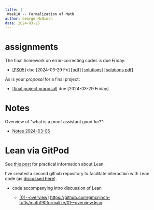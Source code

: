 ```yaml
---
title: |
 Week10 -- Formalization of Math
author: George McNinch  
date: 2024-03-25
---
```


# assignments

The final homework on error-correcting codes is due Friday:

- [[PS05]](/course-assignments/PS05--ECC.html) due [2024-03-29 Fri]
  [[pdf]](/course-assignments/FinReport-Proposal.pdf) 
  [[solutions]](/course-assignments/PS05--ECC--solutions.html)
  [[solutions pdf]](/course-assignments/PS05--ECC--solutions.pdf)  

As is your *proposal* for a final project:

- [[final project proposal]](/course-assignments/FinReport-Proposal.html) due [2024-03-29 Friday]

# Notes



Overview of "what is a proof assistant good for?":
- [Notes 2024-03-05](/course-contents/notes-formal-00.html)

# Lean via GitPod

See [this post](./lean-practical.md) for practical information about Lean.

I've created a second github repository to facilitate interaction with
Lean code (as [discussed here](./lean-practical.html)).

- code accompanying intro discussion of Lean 

  - [[01--overview]](https://gitpod.io/#https://github.com/gmcninch-tufts/math190formalize/01--overview.lean) https://github.com/gmcninch-tufts/math190formalize/01--overview.lean
